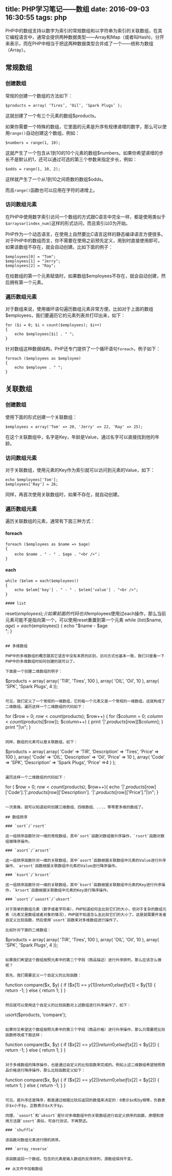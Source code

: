 title: PHP学习笔记——数组
date: 2016-09-03 16:30:55
tags: php
---
PHP中的数组支持以数字为索引的常规数组和以字符串为索引的关联数组，在其它编程语言中，通常会提供两种数据类型——Array和Map（或者叫Hash)，分开来表示，而在PHP中相当于把这两种数据类型合并成了一个——统称为数组（Array）。

## 常规数组

### 创建数组

常规的创建一个数组的方法如下：

```
$products = array( ‘Tires’, ‘Oil’, ‘Spark Plugs’ );
```

这就创建了一个有三个元素的数组$products。

如果你需要一个特殊的数组，它里面的元素是升序有规律递增的数字，那么可以使用`range()`自动创建这个数组，例如：

```
$numbers = range(1, 10);
```

这就产生了一个包含从1到10的10个元素的数组$numbers。如果你希望递增的步长不是默认的1，还可以通过可选的第三个参数来指定步长，例如：

```
$odds = range(1, 10, 2);
```

这样就产生了一个从1到10之间奇数的数组$odds。

而且`range()`函数也可以应用在字符的递增上。

### 访问数组元素

在PHP中使用数字索引访问一个数组的方式跟C语言中完全一样，都是使用类似于`$arrayvar[index_num]`这样的形式访问，而且索引以0为开始。

PHP作为一个动态语言，在使用上自然要比C语言这样的静态编译语言方便很多。对于PHP中的数组而言，你不需要在使用之前预先定义，用到时直接使用即可，如果该数组不存在，就会自动创建。比如下面的例子：

```
$employees[0] = "Tom";
$employees[1] = "Jerry";
$employees[2] = "Ray";
```

在给数组的第一个元素赋值时，如果数组$employees不存在，就会自动创建，然后拥有第一个元素。

### 遍历数组元素

对于数组来说，使用循环语句遍历数组元素非常方便。比如对于上面的数组$employees，我们要遍历它的元素列表并打印出来，如下：

```
for ($i = 0; $i < count($employees); $i++) 
{
    echo $employees[$i] . " ";
}
```

针对数组这种数据结构，PHP还专门提供了一个循环语句`foreach`，例子如下：

```
foreach ($employees as $employee)
{
    echo $employee . " ";
}
```

## 关联数组

### 创建数组

使用下面的形式创建一个关联数组：

```
$employees = array('Tom' => 20, 'Jerry' => 22, 'Ray' => 25);
```

在这个关联数组中，名字是Key，年龄是Value，通过名字可以直接找到他的年龄。

### 访问数组元素

对于关联数组，使用元素的Key作为索引就可以访问到元素的Value，如下：

```
echo $employees['Tom'];
$employees['Ray'] = 26;
```

同样，再首次使用关联数组时，如果不存在，就自动创建。

### 遍历数组元素

遍历关联数组的元素，通常有下面三种方式：

#### foreach

```
foreach ($employees as $name => $age)
{
    echo $name . " - " . $age . "<br />"；
}
```

#### each

```
while ($elem = each($employees))
{
    echo $elem['key'] . " - " . $elem['value'] . "<br />";
}

#### list

```
reset($employees);  //如果前面的代码也对$employees使用过each操作，那么当前元素可能不是指向第一个，可以使用reset重置到第一个元素
while (list($name, $age) = each($employees))
{
    echo "$name - $age<br />";
}
```

## 多维数组

PHP中的多维数组的概念跟其它语言中没有本质的区别，访问方式也基本一致，我们只是看一下PHP中的多维数组时如何创建的就可以了。

下面是一个创建二维数组的例子：

```
$products = array( array( 'TIR', 'Tires', 100 ), 
                   array( 'OIL', 'Oil', 10 ),
                   array( 'SPK', 'Spark Plugs', 4 ));
```

可见，我们定义了一个常规的一维数组，它的每一个元素又是一个常规的一维数组，这就构成了二维数组。遍历这样一个二维数组的代码如下：

```
for ($row = 0; $row < count($products); $row++) {
    for ($column = 0; $column < count($products[$row]); $column++) {
        print '|'.$products[$row][$column]; 
    }
    print "|\n"; 
}
```

同样，数组的元素可以是关联数组，如下：

```
$products = array( array( ‘Code’ => ‘TIR’, 
                          ‘Description’ => ‘Tires’,
                          ‘Price’ => 100 ),
                   array( ‘Code’ => ‘OIL’, 
                          ‘Description’ => ‘Oil’,
                          ‘Price’ => 10 ),
                   array( ‘Code’ => ‘SPK’,
                          ‘Description’ => ‘Spark Plugs’,
                          ‘Price’ =>4 )
                );
```

遍历这样一个二维数组的代码如下：

```
for ( $row = 0; $row < count($products); $row++){
    echo '|'.$products[$row]['Code'].'|'.$products[$row]['Description'].
        '|'.$products[$row]['Price']."|\n";
}
```

一次类推，就可以知道如何创建三维数组、四维数组、...、等等更多维的数组了。

## 数组排序

### `sort`/`rsort`

这一组排序函数针对一维的常规数组，其中`sort`函数对数组做升序操作，`rsort`函数对数组做降序操作。

### `asort`/`arsort`

这一组排序函数针对一维的关联数组，其中`asort`函数根据关联数组中元素的Value进行升序操作，`arsort`函数根据关联数组中元素的Value进行降序操作。

### `ksort`/`krsort`

这一组排序函数针对一维的关联数组，其中`ksort`函数根据关联数组中元素的Key进行升序操作，`krsort`函数根据关联数组中元素的Key进行降序操作。

### `usort`/`uasort`/`uksort`

对于简单的数组元素（数字或者字符串），PHP知道如何去比较它们的大小，但对于复杂的数组元素（元素又是数组或者对象的情况），PHP就不知道怎么去比较它们的大小了。这是就需要开发者自定义比较函数，然后使用`usort`函数来对多维数组进行操作了。

比如针对下面的二维数组：

```
$products = array( array( 'TIR', 'Tires', 100 ), 
                   array( 'OIL', 'Oil', 10 ),
                   array( 'SPK', 'Spark Plugs', 4 ));
```

如果我们希望这个数组按照元素中的第二个字段（商品描述）进行升序排列，那么应该怎么做呢？

首先，我们需要定义一个自定义的比较函数：

```
function compare($x, $y) {
    if ($x[1] == $y[1]) {
        return 0;
    } else if ($x[1] < $y[1]) {
        return -1;
    } else {
        return 1;
    }
}
```

然后就可以使用这个自定义的比较函数对上述数组进行升序操作了，如下：

```
usort($products, 'compare');
```

如果你又希望这个数组按照元素中的第三个字段（商品价格）进行升序操作，那么只需要把比较函数修改成下面这样：

```
function compare($x, $y) {
    if ($x[2] == $y[2]) {
        return 0;
    } else if ($x[2] < $y[2]) {
        return -1;
    } else {
        return 1;
    }
}
```

对于多维数组的降序操作，也是通过自定义的比较函数来完成的。例如上述二维数组希望按照商品价格进行降序操作，那么比较函数定义如下：

```
function compare($x, $y) {
    if ($x[2] == $y[2]) {
        return 0;
    } else if ($x[2] < $y[2]) {
        return 1;
    } else {
        return -1;
    }
}
```

可见，是升序还是降序，都是通过根据比较后返回的数值来决定的：0表示$x和$y相等，负数表示$x小于$y，正数表示$x大于$y。

同理，`uasort`和`uksort`是针对多维数组中的关联数组进行自定义排序的函数，原理和使用方法跟`usort`类似，可自行测试，不再赘述。

### `shuffle`

该函数对数组元素进行随机排序。

### `array_reverse`

该函数返回一个数组，包含的元素是输入数组的反序排列，源数组保持不变。

## 从文件中加载数组

